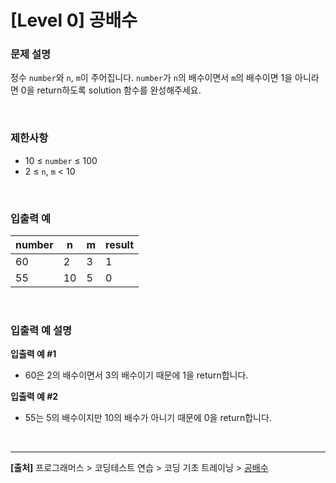 # [Level 0] 공배수

### 문제 설명
정수 `number`와 `n`, `m`이 주어집니다. `number`가 `n`의 배수이면서 `m`의 배수이면 1을 아니라면 0을 return하도록 solution 함수를 완성해주세요.

<br>

### 제한사항
* 10 ≤ `number` ≤ 100
* 2 ≤ `n`, `m` < 10

<br>

### 입출력 예
|number|n|m|result|
|---|---|---|---|
|60|2|3|1|
|55|10|5|0|

<br>

### 입출력 예 설명
**입출력 예 #1**
* 60은 2의 배수이면서 3의 배수이기 때문에 1을 return합니다.

**입출력 예 #2**
* 55는 5의 배수이지만 10의 배수가 아니기 때문에 0을 return합니다.

<br>

---
**[출처]** 프로그래머스 > 코딩테스트 연습 > 코딩 기초 트레이닝 > [공배수](https://school.programmers.co.kr/learn/courses/30/lessons/181936)